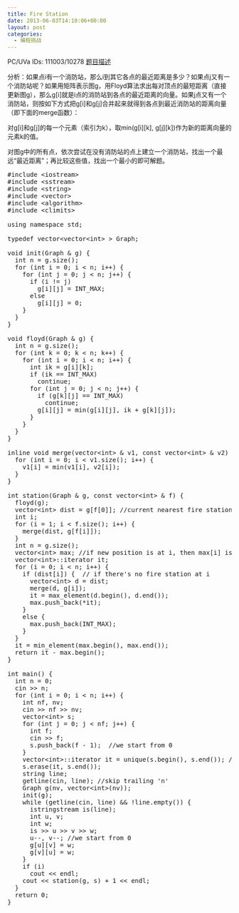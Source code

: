 ```yaml
---
title: Fire Station
date: 2013-06-03T14:10:06+00:00
layout: post
categories:
  - 编程挑战
---
```

PC/UVa IDs: 111003/10278 <a href="http://uva.onlinejudge.org/index.php?option=com_onlinejudge&#038;Itemid=8&#038;category=38&#038;page=show_problem&#038;problem=1219" target="_blank">题目描述</a>

分析：如果点i有一个消防站，那么i到其它各点的最近距离是多少？如果点j又有一个消防站呢？如果用矩阵表示图g，用Floyd算法求出每对顶点的最短距离（直接更新图g），那么g[i]就是i点的消防站到各点的最近距离的向量。如果j点又有一个消防站，则按如下方式把g[i]和g[j]合并起来就得到各点到最近消防站的距离向量（即下面的merge函数）：
  
对g\[i]和g[j]的每一个元素（索引为k），取min(g[i\]\[k\], g\[j\]\[k\])作为新的距离向量的元素k的值。<!--more-->


  
对图g中的所有点，依次尝试在没有消防站的点上建立一个消防站，找出一个最远“最近距离”；再比较这些值，找出一个最小的即可解题。

<pre class="brush: cpp; title: ; notranslate" title="">#include &lt;iostream&gt;
#include &lt;sstream&gt;
#include &lt;string&gt;
#include &lt;vector&gt;
#include &lt;algorithm&gt;
#include &lt;climits&gt;

using namespace std;

typedef vector&lt;vector&lt;int&gt; &gt; Graph;

void init(Graph & g) {
  int n = g.size();
  for (int i = 0; i &lt; n; i++) {
    for (int j = 0; j &lt; n; j++) {
      if (i != j)
        g[i][j] = INT_MAX;
      else
        g[i][j] = 0;
    }
  }
}

void floyd(Graph & g) {
  int n = g.size();
  for (int k = 0; k &lt; n; k++) {
    for (int i = 0; i &lt; n; i++) {
      int ik = g[i][k];
      if (ik == INT_MAX)
        continue;
      for (int j = 0; j &lt; n; j++) {
        if (g[k][j] == INT_MAX)
          continue;
        g[i][j] = min(g[i][j], ik + g[k][j]);
      }
    }
  }
}

inline void merge(vector&lt;int&gt; & v1, const vector&lt;int&gt; & v2) {
  for (int i = 0; i &lt; v1.size(); i++) {
    v1[i] = min(v1[i], v2[i]);
  }
}

int station(Graph & g, const vector&lt;int&gt; & f) {
  floyd(g);
  vector&lt;int&gt; dist = g[f[0]]; //current nearest fire station distance vector.
  int i;
  for (i = 1; i &lt; f.size(); i++) {
    merge(dist, g[f[i]]);
  }
  int n = g.size();
  vector&lt;int&gt; max; //if new position is at i, then max[i] is the max nearest distance
  vector&lt;int&gt;::iterator it;
  for (i = 0; i &lt; n; i++) {
    if (dist[i]) {  // if there's no fire station at i
      vector&lt;int&gt; d = dist;
      merge(d, g[i]);
      it = max_element(d.begin(), d.end());
      max.push_back(*it);
    }
    else {
      max.push_back(INT_MAX);
    }
  }
  it = min_element(max.begin(), max.end());
  return it - max.begin();
}

int main() {
  int n = 0;
  cin &gt;&gt; n;
  for (int i = 0; i &lt; n; i++) {
    int nf, nv;
    cin &gt;&gt; nf &gt;&gt; nv;
    vector&lt;int&gt; s;
    for (int j = 0; j &lt; nf; j++) {
      int f;
      cin &gt;&gt; f;
      s.push_back(f - 1);  //we start from 0
    }
    vector&lt;int&gt;::iterator it = unique(s.begin(), s.end()); //it says fire stations may overlap
    s.erase(it, s.end());
    string line;
    getline(cin, line); //skip trailing 'n'
    Graph g(nv, vector&lt;int&gt;(nv));
    init(g);
    while (getline(cin, line) && !line.empty()) {
      istringstream is(line);
      int u, v;
      int w;
      is &gt;&gt; u &gt;&gt; v &gt;&gt; w;
      u--, v--; //we start from 0
      g[u][v] = w;
      g[v][u] = w;
    }
    if (i)
      cout &lt;&lt; endl;
    cout &lt;&lt; station(g, s) + 1 &lt;&lt; endl;
  }
  return 0;
}
</pre>

<div class="addtoany_share_save_container addtoany_content_bottom">
  <div class="a2a_kit a2a_kit_size_32 addtoany_list a2a_target" id="wpa2a_28">
    <a class="a2a_button_facebook" href="http://www.addtoany.com/add_to/facebook?linkurl=http%3A%2F%2Fkuangtong.me%2F2013%2F06%2F03%2Ffire-station%2F&linkname=Fire%20Station" title="Facebook" rel="nofollow" target="_blank"></a><a class="a2a_button_twitter" href="http://www.addtoany.com/add_to/twitter?linkurl=http%3A%2F%2Fkuangtong.me%2F2013%2F06%2F03%2Ffire-station%2F&linkname=Fire%20Station" title="Twitter" rel="nofollow" target="_blank"></a><a class="a2a_button_google_plus" href="http://www.addtoany.com/add_to/google_plus?linkurl=http%3A%2F%2Fkuangtong.me%2F2013%2F06%2F03%2Ffire-station%2F&linkname=Fire%20Station" title="Google+" rel="nofollow" target="_blank"></a><a class="a2a_button_sina_weibo" href="http://www.addtoany.com/add_to/sina_weibo?linkurl=http%3A%2F%2Fkuangtong.me%2F2013%2F06%2F03%2Ffire-station%2F&linkname=Fire%20Station" title="Sina Weibo" rel="nofollow" target="_blank"></a><a class="a2a_dd addtoany_share_save" href="https://www.addtoany.com/share_save"></a>
  </div>
</div>